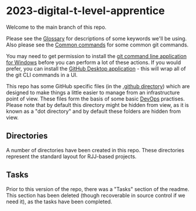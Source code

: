 # 2023-digital-t-level-apprentice

Welcome to the main branch of this repo.

Please see the [Glossary](./GLOSSARY.MD) for descriptions of some keywords we'll be using. Also please see the [Common commands](/COMMON-COMMANDS.MD) for some common git commands.

You may need to get permission to install the [git command line application for Windows](https://git-scm.com/download/win) before you can perform a lot of these actions. If you would prefer, you can install the [GitHub Desktop application](https://desktop.github.com/) - this will wrap all of the git CLI commands in a UI.

This repo has some GitHub specific files (in the [.github directory](./.github/)) which are designed to make things a little easier to manage from an infrastructure point of view. These files form the basis of some basic [DevOps](https://en.wikipedia.org/wiki/DevOps) practises. Please note that by default this directory might be hidden from view, as it is known as a "dot directory" and by default these folders are hidden from view.

## Directories

A number of directories have been created in this repo. These directories represent the standard layout for RJJ-based projects.

## Tasks

Prior to this version of the repo, there was a "Tasks" section of the readme. This section has been deleted (though recoverable in source control if we need it), as the tasks have been completed.
